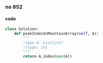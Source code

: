 ### no 852

#### code

```python
class Solution:
    def peakIndexInMountainArray(self, A):
        """
        :type A: List[int]
        :rtype: int
        """
        return A.index(max(A))
```